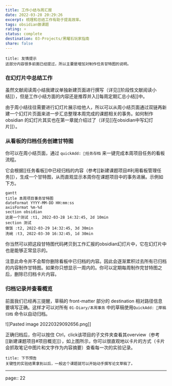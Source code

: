 ```yaml
---
title: 工作小结与周汇报
date: 2022-03-28 20:29:26
excerpt: 梳理和总结工作有助于提高效率。
tags: obsidian做课题
rating: ⭐
status: complete
destination: 03-Projects/黑曜石玩家指南
share: false
---
```


```ad-info
title: 友情提示
这部分内容很多前面已经提过，所以主要是增加对制作任务甘特图的说明。
```

### 在幻灯片中总结工作

虽然文献阅读周小结我建议单独新建页面进行撰写（详见[[阶段性文献阅读小结]]），但是工作小结方面的内容还是推荐并入[[每周定期汇总小结]]中。

由于周小结往往需要进行幻灯片展示给他人，所以可以从周小结页面通过双链再新建一个幻灯片页面来进一步汇总整理本周完成的课题相关的事务。如何制作 obsidian 的幻灯片其实也在第一章就介绍过了（详见[[在obsidian中写幻灯片]]）。


### 从看板的归档任务创建甘特图

你可以在周小结页面，通过 `quickAdd: 🐸任务存档` 来一键完成本周项目任务的看板流程。

它会根据[[任务看板]]中已经归档的内容（参考[[新建课题项目#利用看板管理任务]]），生成一个甘特图，从而直观显示本周你在课题项目中的事务进展。示例如下方。

```mermaid
gantt
title 本周项目事务甘特图
dateFormat YYYY-MM-DD HH:mm:ss
axisFormat %m-%d
section obsidian
这是一个测试 :t1, 2022-03-28 14:32:45, 2d 10min
section 测试
做饭 :t2, 2022-03-29 14:32:45, 3d 30min
洗碗 :t3, 2022-03-30 16:32:45, 1d 30min
```

你当然可以把这段甘特图代码拷贝到工作汇报的obsidian幻灯片中，它在幻灯片中也是能够正常显示的。

注意此命令并不会帮你删除看板中已归档的内容。因此会逐渐累积过去所有已归档的内容制作甘特图。如果你只想显示一周内的。你可以定期每周制作完甘特图之后，删除已归档卡片内容。

### 归档记录并查看概览

前面我们已经再三提醒，草稿的 front-matter 部分的 destination 相对路径信息要填写正确。这样才可以对所有 `01-Diary/本周事务` 中的草稿使用`QuickAdd: 📒草稿归档` 命令以自动归档。

![[Pasted image 20220329092656.png]]

正确归档后，你可以按住 Ctrl，click该项目的子文件夹查看其overview（参考[[新建课题项目#项目概览]]），如上图所示，你可以很直观地以卡片的方式（卡片会抓取笔记中图片和文字作为内容摘要）查看每一次的实验记录。

```ad-info
title: 下节预告
关键性的实验结果拿到以后，一般这个课题就可以开始动手撰写论文草稿了。
```

---

page:: 22